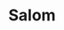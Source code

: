 <!DOCTYPE html>
<html lang="EN">
<head>
    <meta charset="UTF-8">
    <meta name="viewport" content="width=device-width, initial-scale=1.0">
    <title>Document</title>
</head>
<body>
    <h1>
        Salom
    </h1>
</body>
</html>
